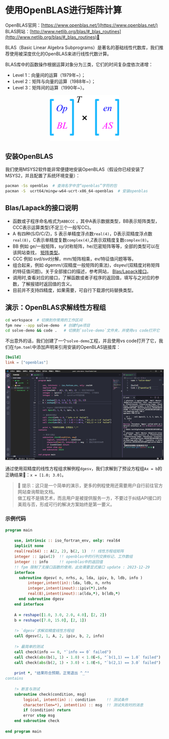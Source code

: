 # 使用OpenBLAS进行矩阵计算

OpenBLAS官网：[https://www.openblas.net/](https://www.openblas.net/)<br>
BLAS网站：[http://www.netlib.org/blas/#_blas_routines](http://www.netlib.org/blas/#_blas_routines)🎯

BLAS（Basic Linear Algebra Subprograms）是著名的基础线性代数库，我们推荐使用被深度优化的OpenBLAS来进行线性代数计算。

BLAS库中的函数操作根据运算对象分为三类，它们的时间复杂度依次递增：

- Level 1：向量间的运算（1979年~）；
- Level 2：矩阵与向量的运算（1988年~）；
- Level 3：矩阵间的运算（1990年~）。

<div align="center">
<img src="media/openblas-logo.png" alt="OpenBLAS Logo" width="220">
</div>

## 安装OpenBLAS

我们使用MSYS2软件能非常便捷地安装OpenBLAS（假设你已经安装了MSYS2，并且配置了系统环境变量）：

```sh
pacman -Ss openblas  # 查询名字中含“openblas”字符的包
pacman -S  ucrt64/mingw-w64-ucrt-x86_64-openblas  # 安装openblas
```

## Blas/Lapack的接口说明

- 函数或子程序命名格式为`ABBCCC` ，其中A表示数据类型，BB表示矩阵类型，CCC表示运算类型(不足三个一般写CC)。
- A 有四种(S/D/C/Z)，S 表示单精度浮点数`real(4)`，D表示双精度浮点数`real(8)`，C表示单精度复数`complex(4)`,Z表示双精度复数`complex(8)`。
- BB 例如 ge/一般矩阵，sy/对称矩阵，he/厄密矩阵等等，全部的类型可以在该网站查找， [矩阵类型](https://www.netlib.org/lapack/lug/node24.html)。
- CCC 例如 svd/svd分解，mm/矩阵相乘，ev/特征值问题等等。
- 组合起来，例如 dgemm/(双精度一般矩阵的乘法)，dsyev/(双精度对称矩阵的特征值问题)。关于全部接口的描述，参考网站， [Blas/Lapack接口](http://www.netlib.org/lapack/explore-html/modules.html)。
- 调用时,查看对应的接口，了解函数或者子程序的返回值，填写与之对应的参数，了解报错时返回值的含义。
- 目前并不支持四精度，如果需要，可自行下载源代码替换类型。


## 演示：OpenBLAS求解线性方程组

```sh
cd workspace  # 切换到你常用的工作区间
fpm new --app solve-demo  # 创建fpm项目
cd solve-demo && code .   # 切换到`solve-demo`文件夹，并使用vs code打开它
```

不出意外的话，我们创建了一个`solve-demo`工程，并且使用vs code打开了它，我们在`fpm.toml`中添加声明来引用安装的OpenBLAS链接库：

```toml
[build]
link = ["openblas"]
```

![OpenBLAS演示](media/openblas-demo.png)

通过使用双精度的线性方程组求解例程`dgesv`，我们求解到了预设方程组`Ax = b`的正确结果🚀：`x = [1.0; 3.0]`。

> 🔰 提示：这只是一个简单的演示，更多的例程使用还需要用户自行前往官方网站查询帮助文档。<br>
> 做工程不是搞艺术，而且用户是被提供服务一方，不要过于纠结API接口的美观与否，形成可行的解决方案始终是第一要义。

### 示例代码

```fortran
program main

    use, intrinsic :: iso_fortran_env, only: real64
    implicit none
    real(real64) :: A(2, 2), b(2, 1)  !! 线性方程组矩阵
    integer :: ipiv(2)  !! openblas中的行列交换标记、工作数组
    integer :: info     !! openblas中的返回值
    !! fpm 限制了无接口函数的使用，此处需要显式接口 update : 2023-12-29
    interface
      subroutine dgesv( n, nrhs, a, lda, ipiv, b, ldb, info )
          integer,intent(in)::lda, ldb, n, nrhs
          integer,intent(inout)::ipiv(*),info
          real(8),intent(inout)::a(lda,*), b(ldb,*)
      end subroutine dgesv
    end interface

    A = reshape([1.0, 3.0, 2.0, 4.0], [2, 2])
    b = reshape([7.0, 15.0], [2, 1])

    !> `dgesv`求解双精度线性方程组
    call dgesv(2, 1, A, 2, ipiv, b, 2, info)

    !> 最简单的测试
    call check(info == 0, "`info == 0` failed")
    call check(abs(b(1, 1) - 1.0) < 1.0E-6, "`b(1,1) == 1.0` failed")
    call check(abs(b(2, 1) - 3.0) < 1.0E-6, "`b(2,1) == 3.0` failed")

    print *, "结果符合预期，正常退出 ^_^"
contains

    !> 断言与测试
    subroutine check(condition, msg)
        logical, intent(in) :: condition     !! 测试条件
        character(len=*), intent(in) :: msg  !! 测试失败时的消息
        if (condition) return
        error stop msg
    end subroutine check

end program main
```

